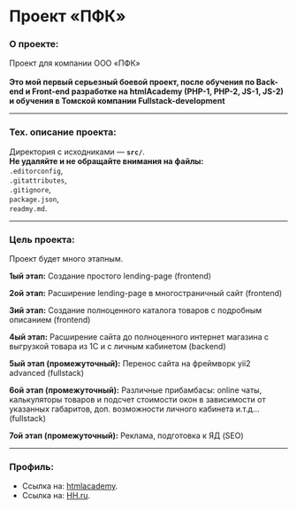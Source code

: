 # Проект «ПФК»

### О проекте:

Проект для компании ООО «ПФК»
<br>
<br>
**Это мой первый серьезный боевой проект, после обучения по Back-end и Front-end разработке на htmlAcademy (PHP-1, PHP-2, JS-1, JS-2) и обучения в Томской компании Fullstack-development**

---

### Тех. описание проекта:

Директория с исходниками — **`src/`**.<br>
**Не удаляйте и не обращайте внимания на файлы: <br>**
`.editorconfig`,<br>
`.gitattributes`,<br>
`.gitignore`,<br>
`package.json`,<br>
`readmy.md`.<br>
<!--
`.stylelintrc`,<br>
`.travis.yml`,<br>
`package-lock.json`,<br>
-->

---

### Цель проекта:

Проект будет много этапным.

**1ый этап:**
Создание простого lending-page (frontend)

**2ой этап:**
Расширение lending-page в многостраничный сайт (frontend)

**3ий этап:**
Создание полноценного каталога товаров с подробным описанием (frontend)

**4ый этап:**
Расширение сайта до полноценного интернет магазина с выгрузкой товара из 1С и с личным кабинетом (backend)

**5ый этап (промежуточный):**
Перенос сайта на фреймворк yii2 advanced (fullstack)

**6ой этап (промежуточный):**
Различные прибамбасы: online чаты, калькуляторы товаров и подсчет стоимости окон в зависимости от указанных габаритов, доп. возможности личного кабинета и.т.д... (fullstack)


**7ой этап (промежуточный):**
Реклама, подготовка к ЯД (SEO)

---

### Профиль:

* Ссылка на: [htmlacademy](https://htmlacademy.ru/profile/id701371).
* Ссылка на: [HH.ru](https://stavropol.hh.ru/resume/c063f00aff02d1e0900039ed1f747853505472).

